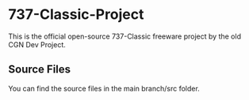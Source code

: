 # 737-Classic-Project

This is the official open-source 737-Classic freeware project by the old CGN Dev Project. 

## Source Files
You can find the source files in the main branch/src folder. 
